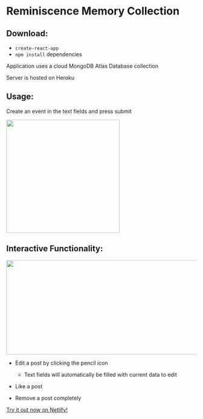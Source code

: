 # Reminiscence Memory Collection

## Download:

- `create-react-app`
- `npm install` dependencies

Application uses a cloud MongoDB Atlas Database collection

Server is hosted on Heroku

## Usage:

Create an event in the text fields and press submit

<img src="https://user-images.githubusercontent.com/38336934/119623624-99b64b80-bdc5-11eb-8ba2-e7379b918688.png" width="300" height="300">

## Interactive Functionality:

<img src="https://user-images.githubusercontent.com/38336934/119624131-0d585880-bdc6-11eb-83fb-3552cdbd2a42.png" width="530" height="250">

- Edit a post by clicking the pencil icon

  - Text fields will automatically be filled with current data to edit

- Like a post

- Remove a post completely

[Try it out now on Netlify!](https://jovial-meninsky-3c14a3.netlify.app)

